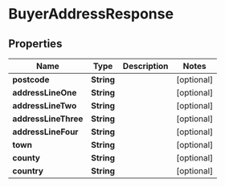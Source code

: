 

# BuyerAddressResponse


## Properties

| Name | Type | Description | Notes |
|------------ | ------------- | ------------- | -------------|
|**postcode** | **String** |  |  [optional] |
|**addressLineOne** | **String** |  |  [optional] |
|**addressLineTwo** | **String** |  |  [optional] |
|**addressLineThree** | **String** |  |  [optional] |
|**addressLineFour** | **String** |  |  [optional] |
|**town** | **String** |  |  [optional] |
|**county** | **String** |  |  [optional] |
|**country** | **String** |  |  [optional] |



